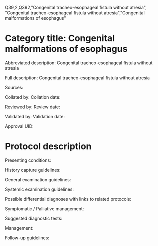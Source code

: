 Q39,2,Q392,"Congenital tracheo-esophageal fistula without atresia", "Congenital tracheo-esophageal fistula without atresia","Congenital malformations of esophagus"
# Category title: Congenital malformations of esophagus

Abbreviated description: Congenital tracheo-esophageal fistula without atresia

Full description: Congenital tracheo-esophageal fistula without atresia

Sources:

Collated by:
Collation date:

Reviewed by:
Review date:

Validated by:
Validation date:

Approval UID:

# Protocol description

Presenting conditions:

History capture guidelines:

General examination guidelines:

Systemic examination guidelines:

Possible differential diagnoses with links to related protocols:

Symptomatic / Palliative management:

Suggested diagnostic tests:

Management:

Follow-up guidelines:
